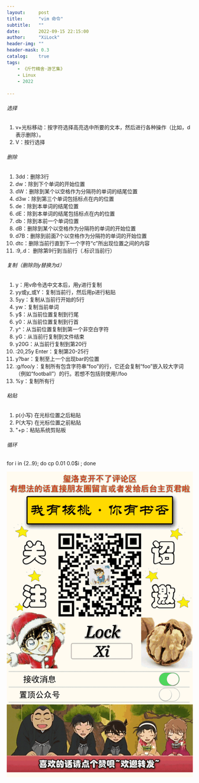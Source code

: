 ```yaml
---
layout:     post
title:      "vim 命令"
subtitle:   ""
date:       2022-09-15 22:15:00
author:     "XiLock"
header-img: ""
header-mask: 0.3
catalog:    true
tags:
    - 《斤竹精舍·游艺集》
    - Linux
    - 2022

---
```


###### 选择
1. v+光标移动：按字符选择高亮选中所要的文本，然后进行各种操作（比如，d表示删除）。
1. V：按行选择
###### 删除
1. 3dd：删除3行
1. dw：除到下个单词的开始位置 
1. dW：删除到某个以空格作为分隔符的单词的结尾位置 
1. d3w：除到第三个单词包括标点在内的位置 
1. de：除到本单词的结尾位置 
1. dE：除到本单词的结尾包括标点在内的位置 
1. db：除到本前一个单词位置 
1. dB：删除到某个以空格作为分隔符的单词的开始位置 
1. d7B：删除到前面7个以空格作为分隔符的单词的开始位置 
1. dtc：删除当前行直到下一个字符“c”所出现位置之间的内容 
1. :9,.d： 删除第9行到当前行（.标识当前行）
###### 复制（删除则y替换为d）
1. y：用v命令选中文本后，用y进行复制
1. yy或y_或Y：复制当前行，然后用p进行粘贴
1. 5yy：复制从当前行开始的5行
1. yw：复制当前单词
1. y$：从当前位置复制到行尾
1. y0：从当前位置复制到行首
1. y^：从当前位置复制到第一个非空白字符
1. yG：从当前行复制到文件结束
1. y20G：从当前行复制到第20行
1. :20,25y Enter：复制第20-25行
1. y?bar：复制至上一个出现bar的位置
1. :g/foo/y：复制所有包含字符串“foo”的行，它还会复制“foo”嵌入较大字词（例如“football”）的行。若想不包括则使用!/foo
1. %y：复制所有行
###### 粘贴
1. p(小写) 在光标位置之后粘贴
1. P(大写) 在光标位置之前粘贴
1. "+p：粘贴系统剪贴板
###### 循环
for i in {2..9}; do cp 0.01 0.0$i ; done


![](/img/wc-tail.GIF)
